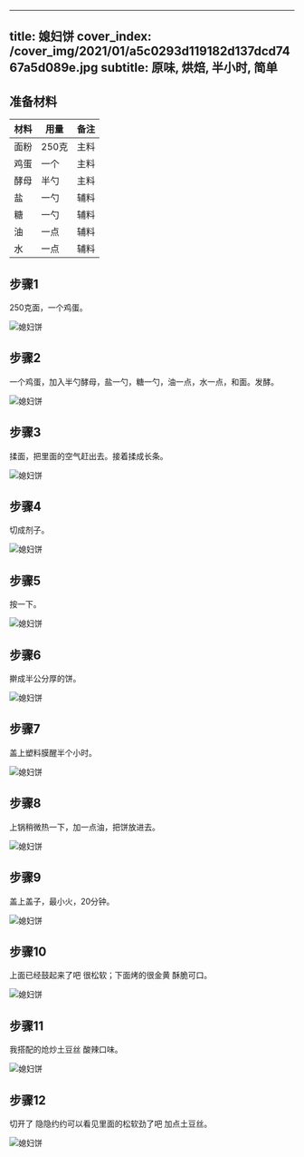 
---
title: 媳妇饼
cover_index: /cover_img/2021/01/a5c0293d119182d137dcd7467a5d089e.jpg
subtitle: 原味, 烘焙, 半小时, 简单
---

## 准备材料

| 材料     | 用量 | 备注|
| ------- | ----- | --- |
| 面粉 | 250克| 主料 |
| 鸡蛋 | 一个| 主料 |
| 酵母 | 半勺| 主料 |
| 盐 | 一勺| 辅料 |
| 糖 | 一勺| 辅料 |
| 油 | 一点| 辅料 |
| 水 | 一点| 辅料 |

## 步骤1

250克面，一个鸡蛋。

![媳妇饼](https://i8.meishichina.com/attachment/recipe/201010/201010220901469.jpg?x-oss-process=style/p320) 

## 步骤2

一个鸡蛋，加入半勺酵母，盐一勺，糖一勺，油一点，水一点，和面。发酵。

![媳妇饼](https://i8.meishichina.com/attachment/recipe/201010/201010220902246.jpg?x-oss-process=style/p320) 

## 步骤3

揉面，把里面的空气赶出去。接着揉成长条。

![媳妇饼](https://i8.meishichina.com/attachment/recipe/201010/201010220903127.jpg?x-oss-process=style/p320) 

## 步骤4

切成剂子。

![媳妇饼](https://i8.meishichina.com/attachment/recipe/201010/201010220903420.jpg?x-oss-process=style/p320) 

## 步骤5

按一下。

![媳妇饼](https://i8.meishichina.com/attachment/recipe/201010/201010220904176.jpg?x-oss-process=style/p320) 

## 步骤6

擀成半公分厚的饼。

![媳妇饼](https://i8.meishichina.com/attachment/recipe/201010/201010220904565.jpg?x-oss-process=style/p320) 

## 步骤7

盖上塑料膜醒半个小时。

![媳妇饼](https://i8.meishichina.com/attachment/recipe/201010/201010220905443.jpg?x-oss-process=style/p320) 

## 步骤8

上锅稍微热一下，加一点油，把饼放进去。

![媳妇饼](https://i8.meishichina.com/attachment/recipe/201010/201010220906354.jpg?x-oss-process=style/p320) 

## 步骤9

盖上盖子，最小火，20分钟。

![媳妇饼](https://i8.meishichina.com/attachment/recipe/201010/201010220907237.jpg?x-oss-process=style/p320) 

## 步骤10

上面已经鼓起来了吧 很松软；下面烤的很金黄 酥脆可口。

![媳妇饼](https://i8.meishichina.com/attachment/recipe/201010/201010220909005.jpg?x-oss-process=style/p320) 

## 步骤11

我搭配的炝炒土豆丝 酸辣口味。

![媳妇饼](https://i8.meishichina.com/attachment/recipe/201010/201010220909365.jpg?x-oss-process=style/p320) 

## 步骤12

切开了 隐隐约约可以看见里面的松软劲了吧 加点土豆丝。

![媳妇饼](https://i8.meishichina.com/attachment/recipe/201010/201010220910293.jpg?x-oss-process=style/p320) 

